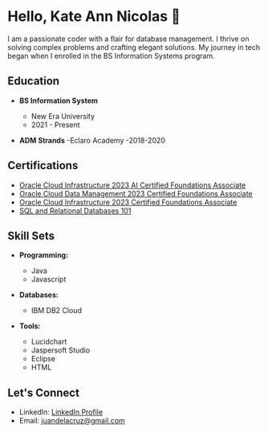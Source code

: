 # Hello, Kate Ann Nicolas 👋

I am a passionate coder with a flair for database management. I thrive on solving complex problems and crafting elegant solutions. My journey in tech began when I enrolled in the BS Information Systems program.

## Education

- **BS Information System**
  - New Era University
  - 2021 - Present

- **ADM Strands**
  -Eclaro Academy
  -2018-2020

## Certifications

- [Oracle Cloud Infrastructure 2023 AI Certified Foundations Associate](Certification_Link_1)
- [Oracle Cloud Data Management 2023 Certified Foundations Associate](Certification_Link_2)
- [Oracle Cloud Infrastructure 2023 Certified Foundations Associate]([(https://catalog-education.oracle.com/pls/certview/sharebadge?id=0120A52836CC68810F57BA6D74E5B04C87C4A5EF46D7DDE7113B414C85F8302A)])
- [SQL and Relational Databases 101](Certification_Link_4)

## Skill Sets

- **Programming:**
  - Java
  - Javascript

- **Databases:**
  - IBM DB2 Cloud

- **Tools:**
  - Lucidchart
  - Jaspersoft Studio
  - Eclipse
  - HTML

## Let's Connect

- LinkedIn: [LinkedIn Profile](LinkedIn_Profile_Link)
- Email: juandelacruz@gmail.com
